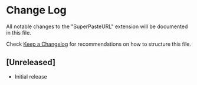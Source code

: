 # Change Log
All notable changes to the "SuperPasteURL" extension will be documented in this file.

Check [Keep a Changelog](http://keepachangelog.com/) for recommendations on how to structure this file.

## [Unreleased]
- Initial release